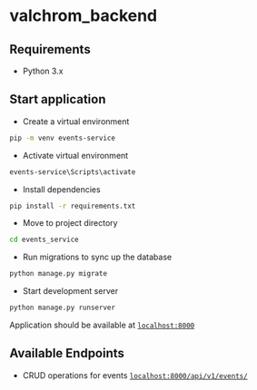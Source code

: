 # valchrom_backend

## Requirements

- Python 3.x

## Start application

- Create a virtual environment

```sh
pip -m venv events-service
```

- Activate virtual environment

```sh
events-service\Scripts\activate
```

- Install dependencies

```sh
pip install -r requirements.txt
```

- Move to project directory

```sh
cd events_service
```

- Run migrations to sync up the database

```sh
python manage.py migrate
```

- Start development server

```sh
python manage.py runserver
```

Application should be available at [`localhost:8000`](http://localhost:8000)

## Available Endpoints

- CRUD operations for events [`localhost:8000/api/v1/events/`](http://localhost:8000/api/v1/events/)